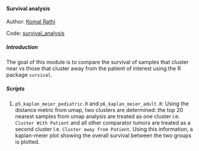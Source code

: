 #### Survival analysis

Author: [Komal Rathi](https://github.com/komalsrathi)

Code: [survival_analysis](../survival_analysis)

##### Introduction 

The goal of this module is to compare the survival of samples that cluster near vs those that cluster away from the patient of interest using the R package `survival`. 

#####  Scripts

1. `p5_kaplan_meier_pediatric.R` and `p6_kaplan_meier_adult.R`: Using the distance metric from umap, two clusters are determined: the top 20 nearest samples from umap analysis are treated as one cluster i.e. `Cluster With Patient` and all other comparator tumors are treated as a second cluster i.e. `Cluster away from Patient`. Using this information, a kaplan-meier plot showing the overall survival between the two groups is plotted.
